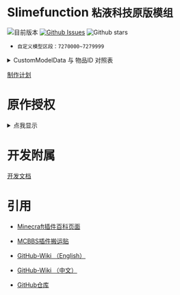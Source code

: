 # Slimefunction   `粘液科技原版模组`

![目前版本](https://img.shields.io/github/v/release/Dubhe-Development-Team/Slimefunction?include_prereleases)
[![Github Issues](https://img.shields.io/github/issues/Dubhe-Development-Team/Slimefunction.svg?style=popout)](https://github.com/Dubhe-Development-Team/Slimefunction/issues)
![Github stars](https://img.shields.io/github/stars/Dubhe-Development-Team/Slimefunction.svg)

* `自定义模型区段：7270000~7279999`

<details>
<summary>CustomModelData 与 物品ID 对照表</summary>

| CustomModelData | 物品ID(Item's ID) | 物品名称 | Item's Name | 资源包 |
| :----: | ---- | ---- | ---- | ---- |
| 7270001 | grandmas_walking_stick | 奶奶的拐杖 | Grandmas Walking Stick | 是 |
| 7270002 | grandpas_walking_stick | 爷爷的拐杖 | Grandpas Walking Stick | 是 |
| 7270003 | icy_bow | 冰封之弓 | Icy Bow |  |
| 7270004 | explosive_pickaxe | 爆炸镐 | Explosive Pickaxe | 是 |
| 7270005 | sword_of_beheading | 斩首之剑 | Sword of Beheading |  |
| 7270006 | grappling_hook | 抓钩 | Grappling Hook |  |
| 7270007 | blade_of_vampires | 吸血鬼之刀 | Blade of Vampires | 是 |
| 7270008 | soulbound_sword | 灵魂绑定剑 | Soulbound Sword |  |
| 7270009 | soulbound_bow | 灵魂绑定弓 | Soulbound Bow |  |
| 7270010 | soulbound_trident | 灵魂绑定三叉戟 | Soulbound Trident |  |
| 7270011 | soulbound_helmet | 灵魂绑定头盔 | Soulbound Helmet | 是 |
| 7270012 | soulbound_chestplate | 灵魂绑定胸甲 | Soulbound Chestplate | 是 |
| 7270013 | soulbound_leggings | 灵魂绑定护腿 | Soulbound Leggings | 是 |
| 7270014 | soulbound_boots | 灵魂绑定靴子 | Soulbound Boots | 是 |
| 7270015 | soulbound_hoe | 灵魂绑定锄 | Soulbound Hoe |  |
| 7270016 | soulbound_shovel | 灵魂绑定锹 | Soulbound Shovel |  |
| 7270017 | soulbound_axe | 灵魂绑定斧 | Soulbound Axe |  |
| 7270018 | soulbound_pickaxe | 灵魂绑定镐 | Soulbound Pickaxe |  |
| 7270019 | soulbound_elytra | 灵魂绑定鞘翅 | Soulbound Elytra | 是 |
</details>

[制作计划](./doc/制作计划.md "制作计划")

# 原作授权

<details>
<summary>点我显示</summary>

![授权](./授权.jpg)
</details>

# 开发附属
[开发文档](./doc/创建Addons.md "附属开发文档")

# 引用

* [Minecraft插件百科页面](https://mineplugin.org/SlimeFun4 "Minecraft插件百科页面")

* [MCBBS插件搬运贴](https://www.mcbbs.net/forum.php?mod=viewthread&tid=827594 "MCBBS插件搬运贴")

* [GitHub-Wiki （English）](https://github.com/TheBusyBiscuit/Slimefun4/wiki "GitHub-Wiki（English）")

* [GitHub-Wiki （中文）](https://github.com/StarWishsama/Slimefun4/wiki "GitHub-Wiki（中文）")

* [GitHub仓库](https://github.com/StarWishsama/Slimefun4 "GitHub仓库")
